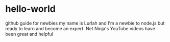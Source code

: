 # hello-world
github guide for newbies
my name is Lurlah and I'm a newbie to node.js but ready to learn and become an expert. Net Ninja's YouTube videos have been great and helpful
